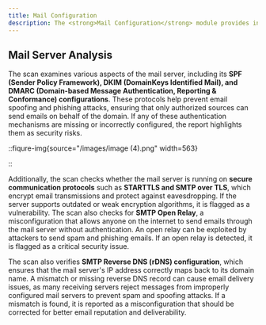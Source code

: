 ```yaml
---
title: Mail Configuration
description: The <strong>Mail Configuration</strong> module provides information on the mail server associated with the target domain. Since mail servers are critical for communication, they are often targeted by attackers through misconfigurations, outdated protocols, and lack of proper authentication mechanisms. This module scans the mail server to identify potential vulnerabilities, misconfigurations, and security gaps that could lead to email spoofing, phishing attacks, or unauthorized access.
---
```


## Mail Server Analysis

The scan examines various aspects of the mail server, including its **SPF (Sender Policy Framework), DKIM (DomainKeys Identified Mail), and DMARC (Domain-based Message Authentication, Reporting & Conformance) configurations**. These protocols help prevent email spoofing and phishing attacks, ensuring that only authorized sources can send emails on behalf of the domain. If any of these authentication mechanisms are missing or incorrectly configured, the report highlights them as security risks.

::fiqure-img{source="/images/image (4).png" width=563}

<!-- <img src="/images/image (4).png" alt="" width="563"> -->

::

Additionally, the scan checks whether the mail server is running on **secure communication protocols** such as **STARTTLS and SMTP over TLS**, which encrypt email transmissions and protect against eavesdropping. If the server supports outdated or weak encryption algorithms, it is flagged as a vulnerability. The scan also checks for **SMTP Open Relay**, a misconfiguration that allows anyone on the internet to send emails through the mail server without authentication. An open relay can be exploited by attackers to send spam and phishing emails. If an open relay is detected, it is flagged as a critical security issue.

The scan also verifies **SMTP Reverse DNS (rDNS) configuration**, which ensures that the mail server's IP address correctly maps back to its domain name. A mismatch or missing reverse DNS record can cause email delivery issues, as many receiving servers reject messages from improperly configured mail servers to prevent spam and spoofing attacks. If a mismatch is found, it is reported as a misconfiguration that should be corrected for better email reputation and deliverability.
